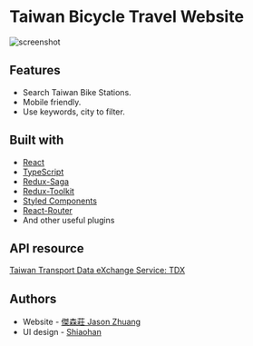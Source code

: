 # Taiwan Bicycle Travel Website

![screenshot](https://jason71708.github.io/F2E2021-taiwan-bicycle-travel/screenshot.png)
## Features
- Search Taiwan Bike Stations.
- Mobile friendly.
- Use keywords, city to filter.

## Built with

- [React](https://reactjs.org/)
- [TypeScript](https://www.typescriptlang.org/)
- [Redux-Saga](https://redux-saga.js.org/)
- [Redux-Toolkit](https://redux-toolkit.js.org/)
- [Styled Components](https://styled-components.com/)
- [React-Router](https://reactrouter.com/)
- And other useful plugins

## API resource
[Taiwan Transport Data eXchange Service: TDX](https://tdx.transportdata.tw/api-service/swagger)


## Authors
- Website - [傑森莊 Jason Zhuang](https://github.com/jason71708)
- UI design - [Shiaohan](https://www.behance.net/hsiaohan)